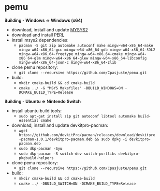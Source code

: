 # pemu

**Building - Windows => Windows (x64)**
- download, install and update [MYSYS2](http://www.msys2.org/)
- download and install [PERL](https://www.perl.org/get.html)
- install msys2 dependencies:  
	- `pacman -S git zip automake autoconf make mingw-w64-x86_64-make mingw-w64-x86_64-gcc mingw-w64-x86_64-gdb mingw-w64-x86_64-SDL2 mingw-w64-x86_64-freetype mingw-w64-x86_64-cmake mingw-w64-x86_64-glm mingw-w64-x86_64-glew mingw-w64-x86_64-libconfig mingw-w64-x86_64-json-c mingw-w64-x86_64-zlib`
- clone pemu repository:
	- `git clone --recursive https://github.com/Cpasjuste/pemu.git`
- build:
	- `mkdir cmake-build && cd cmake-build`
	- `cmake ../ -G "MSYS Makefiles" -DBUILD_WINDOWS=ON -DCMAKE_BUILD_TYPE=Release`

**Building - Ubuntu => Nintendo Switch**
- install ubuntu build tools:
	- `sudo apt-get install zip git autoconf libtool automake build-essential cmake`
- download, install and update devkitpro-pacman:
	- `wget https://github.com/devkitPro/pacman/releases/download/devkitpro-pacman-1.0.1/devkitpro-pacman.deb && sudo dpkg -i devkitpro-pacman.deb`
	- `sudo dkp-pacman -Syu`
	- `sudo dkp-pacman -S switch-dev switch-portlibs devkitpro-pkgbuild-helpers`
- clone pemu repository:
	- `git clone --recursive https://github.com/Cpasjuste/pemu.git`
- build:
	- `mkdir cmake-build && cd cmake-build`
	- `cmake ../ -DBUILD_SWITCH=ON -DCMAKE_BUILD_TYPE=Release`
	

